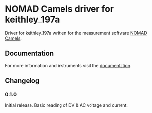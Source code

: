 # NOMAD Camels driver for keithley_197a

Driver for keithley_197a written for the measurement software [NOMAD Camels](https://fau-lap.github.io/NOMAD-CAMELS/).


## Documentation

For more information and instruments visit the [documentation](https://fau-lap.github.io/NOMAD-CAMELS/doc/instruments/instruments.html).

## Changelog

### 0.1.0

Initial release. Basic reading of DV & AC voltage and  current.